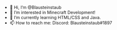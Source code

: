 - 👋 Hi, I’m @Blausteinstaub
- 👀 I’m interested in Minecraft Development!
- 🌱 I’m currently learning HTML/CSS and Java.
- 📫 How to reach me: Discord: Blausteinstaub#1897



<!---
Blausteinstaub/Blausteinstaub is a ✨ special ✨ repository because its `README.md` (this file) appears on your GitHub profile.
You can click the Preview link to take a look at your changes.
--->
